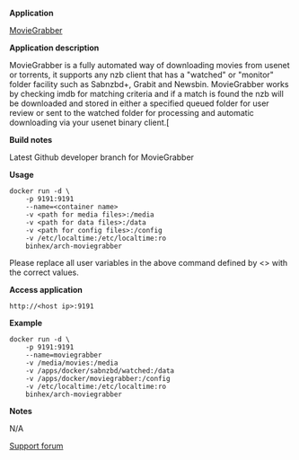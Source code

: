 **Application**

[MovieGrabber](https://github.com/binhex/moviegrabber)

**Application description**

MovieGrabber is a fully automated way of downloading movies from usenet or torrents, it supports any nzb client that has a "watched" or "monitor" folder facility such as Sabnzbd+, Grabit and Newsbin. MovieGrabber works by checking imdb for matching criteria and if a match is found the nzb will be downloaded and stored in either a specified queued folder for user review or sent to the watched folder for processing and automatic downloading via your usenet binary client.[

**Build notes**

Latest Github developer branch for MovieGrabber

**Usage**
```
docker run -d \
	-p 9191:9191 
	--name=<container name> 
	-v <path for media files>:/media 
	-v <path for data files>:/data 
	-v <path for config files>:/config 
	-v /etc/localtime:/etc/localtime:ro 
	binhex/arch-moviegrabber
```

Please replace all user variables in the above command defined by <> with the correct values.

**Access application**

`http://<host ip>:9191`

**Example**
```
docker run -d \
	-p 9191:9191 
	--name=moviegrabber 
	-v /media/movies:/media 
	-v /apps/docker/sabnzbd/watched:/data 
	-v /apps/docker/moviegrabber:/config 
	-v /etc/localtime:/etc/localtime:ro 
	binhex/arch-moviegrabber
```

**Notes**

N/A

[Support forum](http://lime-technology.com/forum/index.php?topic=38055.0)